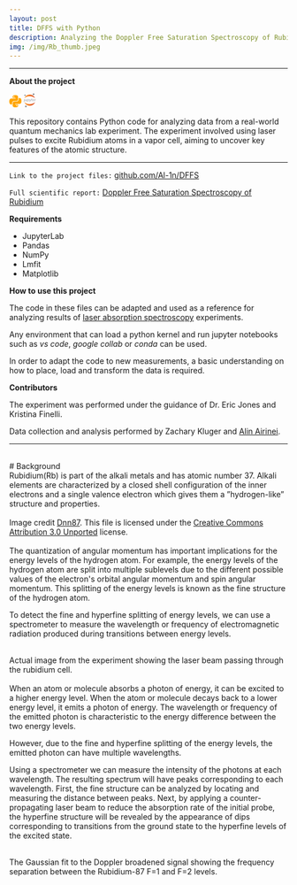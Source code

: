 ```yaml
---
layout: post
title: DFFS with Python
description: Analyzing the Doppler Free Saturation Spectroscopy of Rubidium using Python
img: /img/Rb_thumb.jpeg
---
```


---

**About the project**

![](/img/python_icon.png) ![](/img/jupyter_icon.png)

This repository contains Python code for analyzing data from a real-world quantum mechanics lab experiment. The experiment involved using laser pulses to excite Rubidium atoms in a vapor cell, aiming to uncover key features of the atomic structure.

---

`Link to the project files:` <a href="https://github.com/Al-1n/DFFS">github.com/Al-1n/DFFS</a> 

`Full scientific report:`  <a href="https://github.com/Al-1n/DFFS/blob/main/SatSpec_Revision2_Scientific_Paper.pdf">Doppler Free Saturation Spectroscopy of Rubidium</a>

**Requirements**
* JupyterLab
* Pandas
* NumPy
* Lmfit
* Matplotlib

**How to use this project**

The code in these files can be adapted and used as a reference for analyzing results of <a href="https://en.wikipedia.org/wiki/Absorption_spectroscopy">laser absorption spectroscopy</a> experiments. 

Any environment that can load a python kernel and run jupyter notebooks such as *vs code*, *google collab* or *conda* can be used.

In order to adapt the code to new measurements, a basic understanding on how to place, load and transform the data is required. 

**Contributors**

The experiment was performed under the guidance of Dr. Eric Jones and Kristina Finelli.

Data collection and analysis performed by Zachary Kluger and <a href="https://www.linkedin.com/in/alin-airinei/">Alin Airinei</a>. 

---
<br/>
# Background
<br/>  
Rubidium(Rb) is part of the alkali metals and has atomic number 37. Alkali elements are characterized by a closed shell configuration of the inner electrons and a single valence electron which gives them a ”hydrogen-like” structure and properties.


<div style='text-align: center;' class='img_row'>
    <img class='col two' src='{{ site.baseurl }}/img/Rb5.jpeg' alt='' title='example image'/>
</div>
<div class='col two caption'>
    Image credit <a href='https://commons.wikimedia.org/wiki/User:Dnn87'>Dnn87</a>. This file is licensed under the <a href='https://en.wikipedia.org/wiki/en:Creative_Commons'>Creative Commons</a> <a href='https://creativecommons.org/licenses/by/3.0/deed.en'>Attribution 3.0 Unported</a> license.
</div>
<br/>       
The quantization of angular momentum has important implications for the energy levels of the hydrogen atom. For example, the energy levels of the hydrogen atom are split into multiple sublevels due to the different possible values of the electron's orbital angular momentum and spin angular momentum. This splitting of the energy levels is known as the fine structure of the hydrogen atom.

To detect the fine and hyperfine splitting of energy levels, we can use a spectrometer to measure the wavelength or frequency of electromagnetic radiation produced during transitions between energy levels.

<div style='text-align: center;' class='img_row'>
    <img class='col two' src='{{ site.baseurl }}/img/Rb.jpeg' alt='' title='example image'/>
</div>
<div class='col two caption'>
    Actual image from the experiment showing the laser beam passing through the rubidium cell. 
</div>
<br/>       
When an atom or molecule absorbs a photon of energy, it can be excited to a higher energy level. When the atom or molecule decays back to a lower energy level, it emits a photon of energy. The wavelength or frequency of the emitted photon is characteristic to the energy difference between the two energy levels.

However, due to the fine and hyperfine splitting of the energy levels, the emitted photon can have multiple wavelengths.

Using a spectrometer we can measure the intensity of the photons at each wavelength. The resulting spectrum will have peaks corresponding to each wavelength. First, the fine structure can be analyzed by locating and measuring the distance between peaks. Next, by applying a counter-propagating laser beam to reduce the absorption rate of the initial probe, the hyperfine structure will be revealed by the appearance of dips corresponding to transitions from the ground state to the hyperfine levels of the excited state.

<div style='text-align: center;' class='img_row'>
    <img class='col two' src='{{ site.baseurl }}/img/fine_peaks.png' alt='' title='example image'/>
</div>
<div class='col two caption'>
    The Gaussian fit to the Doppler broadened signal showing the frequency separation between the Rubidium-87 F=1 and F=2 levels. 
</div>


<br/><br/><br/>


